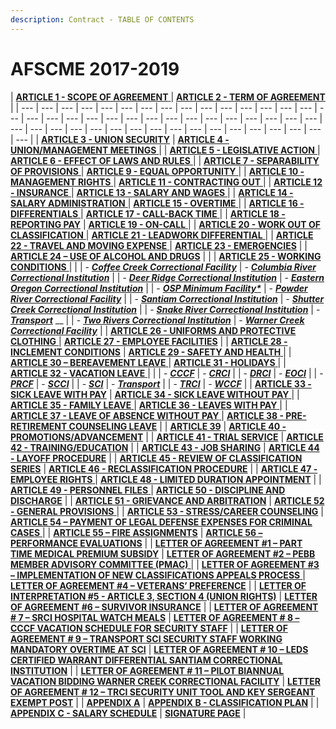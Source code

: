```yaml
---
description: Contract - TABLE OF CONTENTS
---
```


# AFSCME 2017-2019

| [**ARTICLE 1 - SCOPE OF AGREEMENT** ](afscme-articles-1-10.md#article-1-scope-of-agreement) | [**ARTICLE 2 - TERM OF AGREEMENT** ](afscme-articles-1-10.md#article-2-term-of-agreement) |
| --- | --- | --- | --- | --- | --- | --- | --- | --- | --- | --- | --- | --- | --- | --- | --- | --- | --- | --- | --- | --- | --- | --- | --- | --- | --- | --- | --- | --- | --- | --- | --- | --- | --- | --- | --- | --- | --- | --- | --- | --- | --- | --- | --- | --- | --- | --- | --- |
| [**ARTICLE 3 - UNION SECURITY**](afscme-articles-1-10.md#article-3-union-security) | [**ARTICLE 4 - UNION/MANAGEMENT MEETINGS** ](afscme-articles-1-10.md#article-4-union-management-meetings) |
| [**ARTICLE 5 - LEGISLATIVE ACTION** ](afscme-articles-1-10.md#article-5-legislative-action) | [**ARTICLE 6 - EFFECT OF LAWS AND RULES** ](afscme-articles-1-10.md#article-6-effect-of-laws-and-rules) |
| [**ARTICLE 7 - SEPARABILITY OF PROVISIONS** ](afscme-articles-1-10.md#article-7-separability-of-provisions) | [**ARTICLE 9 - EQUAL OPPORTUNITY** ](afscme-articles-1-10.md#article-9-equal-opportunity) |
| [**ARTICLE 10 - MANAGEMENT RIGHTS** ](afscme-articles-1-10.md#article-10-management-rights) | [**ARTICLE 11 - CONTRACTING OUT** ](afscme-articles-11-20.md#article-11-contracting-out) |
| [**ARTICLE 12 - INSURANCE** ](afscme-articles-11-20.md#article-12-insurance) | [**ARTICLE 13 - SALARY AND WAGES** ](afscme-articles-11-20.md#article-13-salary-and-wages) |
| [**ARTICLE 14 - SALARY ADMINISTRATION** ](afscme-articles-11-20.md#article-14-salary-administration) | [**ARTICLE 15 - OVERTIME** ](afscme-articles-11-20.md#article-15-overtime) |
| [**ARTICLE 16 - DIFFERENTIALS** ](afscme-articles-11-20.md#article-16-differentials) | [**ARTICLE 17 - CALL-BACK TIME** ](afscme-articles-11-20.md#article-17-call-back-time) |
| [**ARTICLE 18 - REPORTING PAY**](afscme-articles-11-20.md#article-18-reporting-pay) | [**ARTICLE 19 - ON-CALL** ](afscme-articles-11-20.md#article-19-on-call) |
| [**ARTICLE 20 - WORK OUT OF CLASSIFICATION** ](afscme-articles-11-20.md#article-20-work-out-of-classification) | [**ARTICLE 21 - LEADWORK DIFFERENTIAL** ](afscme-articles-21-30/#article-21-leadwork-differential) |
| [**ARTICLE 22 - TRAVEL AND MOVING EXPENSE** ](afscme-articles-21-30/#article-22-travel-and-moving-expense) | [**ARTICLE 23 - EMERGENCIES**](afscme-articles-21-30/#article-23-emergencies) |
| [**ARTICLE 24 – USE OF ALCOHOL AND DRUGS**](afscme-articles-21-30/#article-24-use-of-alcohol-and-drugs) |  |
| [**ARTICLE 25 - WORKING CONDITIONS** ](afscme-articles-21-30/#article-25-working-conditions)  |  |
| - [_**Coffee Creek Correctional Facility**_](afscme-articles-21-30/25-coffee-creek-correctional-facility.md) | - [_**Columbia River Correctional Institution**_](afscme-articles-21-30/25-columbia-river-correctional-institution.md) |
| - [_**Deer Ridge Correctional Institution**_](afscme-articles-21-30/25-deer-ridge-correctional-institution.md) | - [_**Eastern Oregon Correctional Institution**_](afscme-articles-21-30/25-eastern-oregon-correctional-institution.md) |
| - [_**OSP Minimum Facility\***_](afscme-articles-21-30/25-osp-minimum-facility.md) | - [_**Powder River Correctional Facility**_](afscme-articles-21-30/25-powder-river-correctional-facility.md) |
| - [_**Santiam Correctional Institution**_](afscme-articles-21-30/25-santiam-correctional-institution.md) | - [_**Shutter Creek Correctional Institution**_](afscme-articles-21-30/25-shutter-creek-correctional-institution.md) |
| - [_**Snake River Correctional Institution**_](afscme-articles-21-30/25-snake-river-correctional-institution.md) | - [_**Transport**_](afscme-articles-21-30/25-transport.md) __ |
| - [_**Two Rivers Correctional Institution**_](afscme-articles-21-30/25-two-rivers-correctional-institution.md) | - [_**​Warner Creek Correctional Facility**_](afscme-articles-21-30/25-warner-creek-correctional-facility.md) |
| [**ARTICLE 26 - UNIFORMS AND PROTECTIVE CLOTHING** ](afscme-articles-21-30/#article-26-uniforms-and-protective-clothing)  | [**ARTICLE 27 - EMPLOYEE FACILITIES**](afscme-articles-21-30/#article-27-employee-facilities)  |
| [**ARTICLE 28 - INCLEMENT CONDITIONS**](afscme-articles-21-30/#article-28-inclement-conditions) | [**ARTICLE 29 - SAFETY AND HEALTH** ](afscme-articles-21-30/#article-29-safety-and-health) |
| [**ARTICLE 30 – BEREAVEMENT LEAVE** ](afscme-articles-21-30/#article-30-bereavement-leave) | [**ARTICLE 31 - HOLIDAYS** ](afscme-article-31-40/#article-31-holidays) |
| [**ARTICLE 32 - VACATION LEAVE** ](afscme-article-31-40/#article-32-vacation-leave) |  |
| - [_**CCCF**_](afscme-article-31-40/32-cccf.md) | - [_**CRCI**_](afscme-article-31-40/32-crci.md) |
| - [_**DRCI**_](afscme-article-31-40/32-drci.md) | - [_**EOCI**_](afscme-article-31-40/32-eoci.md) |
| - [_**PRCF**_](afscme-article-31-40/32-prcf.md) | - [_**SCCI**_](afscme-article-31-40/32-scci.md) |
| - [_**SCI**_](afscme-article-31-40/32-sci.md) | - [_**Transport**_](afscme-article-31-40/32-transport.md) |
| - [_**TRCI**_](afscme-article-31-40/32-trci.md) | - [_**WCCF**_](afscme-article-31-40/32-wccf.md) |
| [**ARTICLE 33 - SICK LEAVE WITH PAY**](afscme-article-31-40/#article-33-sick-leave-with-pay) | [**ARTICLE 34 - SICK LEAVE WITHOUT PAY** ](afscme-article-31-40/#article-34-sick-leave-without-pay) |
| [**ARTICLE 35 - FAMILY LEAVE** ](afscme-article-31-40/#article-35-family-leave) | [**ARTICLE 36 - LEAVES WITH PAY** ](afscme-article-31-40/#article-36-leaves-with-pay) |
| [**ARTICLE 37 - LEAVE OF ABSENCE WITHOUT PAY** ](afscme-article-31-40/#article-37-leave-of-absence-without-pay) | [**ARTICLE 38 - PRE-RETIREMENT COUNSELING LEAVE**](afscme-article-31-40/#article-38-pre-retirement-counseling-leave) |
| [**ARTICLE 39**](afscme-article-31-40/#article-39) | [**ARTICLE 40 - PROMOTIONS/ADVANCEMENT**](afscme-article-31-40/#article-40-promotions-advancement) |
| [**ARTICLE 41 - TRIAL SERVICE**](afscme-article-41-50.md#article-41-trial-service) | [**ARTICLE 42 - TRAINING/EDUCATION**](afscme-article-41-50.md#article-42-training-education) |
| [**ARTICLE 43 - JOB SHARING**](afscme-article-41-50.md#article-43-job-sharing) | [**ARTICLE 44 - LAYOFF PROCEDURE**](afscme-article-41-50.md#article-44-layoff-procedure) |
| [**ARTICLE 45 - REVIEW OF CLASSIFICATION SERIES**](afscme-article-41-50.md#article-45-review-of-classification-series) | [**ARTICLE 46 - RECLASSIFICATION PROCEDURE**](afscme-article-41-50.md#article-46-reclassification-procedure) |
| [**ARTICLE 47 - EMPLOYEE RIGHTS** ](afscme-article-41-50.md#article-47-employee-rights) | [**ARTICLE 48 - LIMITED DURATION APPOINTMENT**](afscme-article-41-50.md#article-48-limited-duration-appointment) |
| [**ARTICLE 49 - PERSONNEL FILES** ](afscme-article-41-50.md#article-49-personnel-files) | [**ARTICLE 50 - DISCIPLINE AND DISCHARGE**](afscme-article-41-50.md#article-50-discipline-and-discharge) |
| [**ARTICLE 51 - GRIEVANCE AND ARBITRATION**](afscme-article-51-56.md#article-51-grievance-and-arbitration) | [**ARTICLE 52 - GENERAL PROVISIONS** ](afscme-article-51-56.md#article-52-general-provisions) |
| [**ARTICLE 53 - STRESS/CAREER COUNSELING**](afscme-article-51-56.md#article-53-stress-career-counseling) | [**ARTICLE 54 – PAYMENT OF LEGAL DEFENSE EXPENSES FOR CRIMINAL CASES** ](afscme-article-51-56.md#article-54-payment-of-legal-defense-expenses-for-criminal-cases) |
| [**ARTICLE 55 – FIRE ASSIGNMENTS**](afscme-article-51-56.md#article-55-fire-assignments) | [**ARTICLE 56 – PERFORMANCE EVALUATIONS**](afscme-article-51-56.md#article-56-performance-evaluations) |
| [**LETTER OF AGREEMENT \#1 – PART TIME MEDICAL PREMIUM SUBSIDY**](afscme-loas.md#letter-of-agreement-1) | [**LETTER OF AGREEMENT \#2 – PEBB MEMBER ADVISORY COMMITTEE \(PMAC\)** ](afscme-loas.md#letter-of-agreement-2) |
| [**LETTER OF AGREEMENT \#3 – IMPLEMENTATION OF NEW CLASSIFICATIONS APPEALS PROCESS** ](afscme-loas.md#letter-of-agreement-3) | [**LETTER OF AGREEMENT \#4 – VETERANS’ PREFERENCE**](afscme-loas.md#letter-of-agreement-4) |
| [**LETTER OF INTERPRETATION \#5 - ARTICLE 3, SECTION 4 \(UNION RIGHTS\)**](afscme-loas.md#letter-of-interpretation-5) | [**LETTER OF AGREEMENT \#6 – SURVIVOR INSURANCE**](afscme-loas.md#letter-of-agreement-6) |
| [**LETTER OF AGREEMENT \# 7 – SRCI HOSPITAL WATCH MEALS**](afscme-loas.md#letter-of-agreement-7) | [**LETTER OF AGREEMENT \# 8 – CCCF VACATION SCHEDULE FOR SECURITY STAFF**](afscme-loas.md#letter-of-agreement-8) |
| [**LETTER OF AGREEMENT \# 9 – TRANSPORT SCI SECURITY STAFF WORKING MANDATORY OVERTIME AT SCI**](afscme-loas.md#letter-of-agreement-9) | [**LETTER OF AGREEMENT \# 10 – LEDS CERTIFIED WARRANT DIFFERENTIAL SANTIAM CORRECTIONAL INSTITUTION**](afscme-loas.md#letter-of-agreement-10) |
| [**LETTER OF AGREEMENT \# 11 – PILOT BIANNUAL VACATION BIDDING WARNER CREEK CORRECTIONAL FACILITY**](afscme-loas.md#letter-of-agreement-11) | [**LETTER OF AGREEMENT \# 12 – TRCI SECURITY UNIT TOOL AND KEY SERGEANT EXEMPT POST**](afscme-loas.md#letter-of-agreement-12) |
| [**APPENDIX A**](afscme-appendixes.md#appendix-a) | [**APPENDIX B - CLASSIFICATION PLAN**](afscme-appendixes.md#appendix-b-classification-plan) |
| [**APPENDIX C - SALARY SCHEDULE**](afscme-appendixes.md#appendix-c-salary-schedule) | [**SIGNATURE PAGE**](afscme-signature-page.md) |

